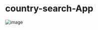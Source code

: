 # country-search-App

![image](https://github.com/ealikan/country-search-App/assets/113925891/ae78e07e-828d-4443-bd31-f0ff0ff807ac)
